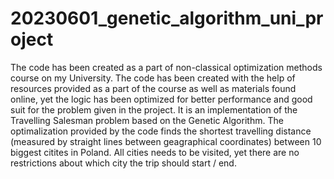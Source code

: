 # 20230601_genetic_algorithm_uni_project
The code has been created as a part of non-classical optimization methods course on my University. 
The code has been created with the help of resources provided as a part of the course as well as materials found online,
yet the logic has been optimized for better performance and good suit for the problem given in the project.
It is an implementation of the Travelling Salesman problem based on the Genetic Algorithm. 
The optimalization provided by the code finds the shortest travelling distance (measured by straight lines between geagraphical coordinates) 
between 10 biggest citites in Poland. All cities needs to be visited, yet there are no restrictions about which city the trip should start / end.
